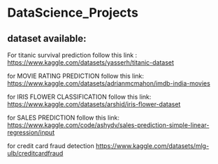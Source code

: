 # DataScience_Projects



 ## dataset available:
For titanic survival prediction  follow this link : 
https://www.kaggle.com/datasets/yasserh/titanic-dataset

for MOVIE RATING PREDICTION follow this link:
https://www.kaggle.com/datasets/adrianmcmahon/imdb-india-movies

for  IRIS FLOWER CLASSIFICATION follow this link:
https://www.kaggle.com/datasets/arshid/iris-flower-dataset

for  SALES PREDICTION follow this link:
https://www.kaggle.com/code/ashydv/sales-prediction-simple-linear-regression/input

for credit card fraud detection
https://www.kaggle.com/datasets/mlg-ulb/creditcardfraud

